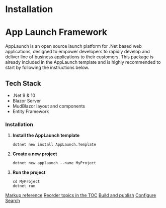 # Installation

# App Launch Framework
AppLaunch is an open source launch platform for .Net based web applications, designed to empower developers to rapidly develop and deliver line of business applications to their customers. This package is already included in the AppLaunch template and is highly recommended to start by following the instructions below.

## Tech Stack

- .Net 9 & 10
- Blazor Server
- MudBlazor layout and components
- Entity Framework

### Installation

1. **Install the AppLaunch template**
    ```
    dotnet new install AppLaunch.Template
    ```

2. **Create a new project**
    ```
    dotnet new applaunch --name MyProject
    ```

3. **Run the project**
     ```
    cd MyProject
    dotnet run
    ```


<seealso>
    <category ref="wrs">
        <a href="https://www.jetbrains.com/help/writerside/markup-reference.html">Markup reference</a>
        <a href="https://www.jetbrains.com/help/writerside/manage-table-of-contents.html">Reorder topics in the TOC</a>
        <a href="https://www.jetbrains.com/help/writerside/local-build.html">Build and publish</a>
        <a href="https://www.jetbrains.com/help/writerside/configure-search.html">Configure Search</a>
    </category>
</seealso>